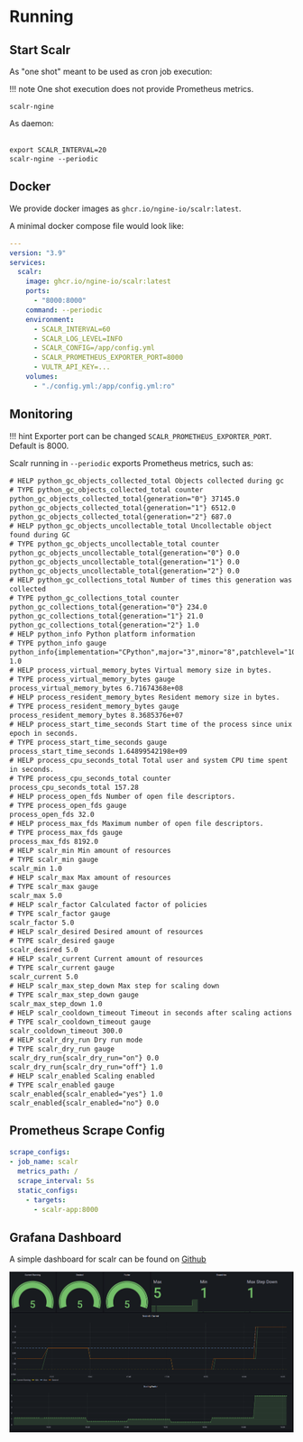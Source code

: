 # Running

## Start Scalr

As "one shot" meant to be used as cron job execution:

!!! note
    One shot execution does not provide Prometheus metrics.

```shell
scalr-ngine
```

As daemon:

```shell

export SCALR_INTERVAL=20
scalr-ngine --periodic

```

## Docker

We provide docker images as `ghcr.io/ngine-io/scalr:latest`.

A minimal docker compose file would look like:

```yaml
---
version: "3.9"
services:
  scalr:
    image: ghcr.io/ngine-io/scalr:latest
    ports:
      - "8000:8000"
    command: --periodic
    environment:
      - SCALR_INTERVAL=60
      - SCALR_LOG_LEVEL=INFO
      - SCALR_CONFIG=/app/config.yml
      - SCALR_PROMETHEUS_EXPORTER_PORT=8000
      - VULTR_API_KEY=...
    volumes:
      - "./config.yml:/app/config.yml:ro"
```

## Monitoring

!!! hint
    Exporter port can be changed `SCALR_PROMETHEUS_EXPORTER_PORT`. Default is 8000.

Scalr running in `--periodic` exports Prometheus metrics, such as:

```
# HELP python_gc_objects_collected_total Objects collected during gc
# TYPE python_gc_objects_collected_total counter
python_gc_objects_collected_total{generation="0"} 37145.0
python_gc_objects_collected_total{generation="1"} 6512.0
python_gc_objects_collected_total{generation="2"} 687.0
# HELP python_gc_objects_uncollectable_total Uncollectable object found during GC
# TYPE python_gc_objects_uncollectable_total counter
python_gc_objects_uncollectable_total{generation="0"} 0.0
python_gc_objects_uncollectable_total{generation="1"} 0.0
python_gc_objects_uncollectable_total{generation="2"} 0.0
# HELP python_gc_collections_total Number of times this generation was collected
# TYPE python_gc_collections_total counter
python_gc_collections_total{generation="0"} 234.0
python_gc_collections_total{generation="1"} 21.0
python_gc_collections_total{generation="2"} 1.0
# HELP python_info Python platform information
# TYPE python_info gauge
python_info{implementation="CPython",major="3",minor="8",patchlevel="10",version="3.8.10"} 1.0
# HELP process_virtual_memory_bytes Virtual memory size in bytes.
# TYPE process_virtual_memory_bytes gauge
process_virtual_memory_bytes 6.71674368e+08
# HELP process_resident_memory_bytes Resident memory size in bytes.
# TYPE process_resident_memory_bytes gauge
process_resident_memory_bytes 8.3685376e+07
# HELP process_start_time_seconds Start time of the process since unix epoch in seconds.
# TYPE process_start_time_seconds gauge
process_start_time_seconds 1.64899542198e+09
# HELP process_cpu_seconds_total Total user and system CPU time spent in seconds.
# TYPE process_cpu_seconds_total counter
process_cpu_seconds_total 157.28
# HELP process_open_fds Number of open file descriptors.
# TYPE process_open_fds gauge
process_open_fds 32.0
# HELP process_max_fds Maximum number of open file descriptors.
# TYPE process_max_fds gauge
process_max_fds 8192.0
# HELP scalr_min Min amount of resources
# TYPE scalr_min gauge
scalr_min 1.0
# HELP scalr_max Max amount of resources
# TYPE scalr_max gauge
scalr_max 5.0
# HELP scalr_factor Calculated factor of policies
# TYPE scalr_factor gauge
scalr_factor 5.0
# HELP scalr_desired Desired amount of resources
# TYPE scalr_desired gauge
scalr_desired 5.0
# HELP scalr_current Current amount of resources
# TYPE scalr_current gauge
scalr_current 5.0
# HELP scalr_max_step_down Max step for scaling down
# TYPE scalr_max_step_down gauge
scalr_max_step_down 1.0
# HELP scalr_cooldown_timeout Timeout in seconds after scaling actions
# TYPE scalr_cooldown_timeout gauge
scalr_cooldown_timeout 300.0
# HELP scalr_dry_run Dry run mode
# TYPE scalr_dry_run gauge
scalr_dry_run{scalr_dry_run="on"} 0.0
scalr_dry_run{scalr_dry_run="off"} 1.0
# HELP scalr_enabled Scaling enabled
# TYPE scalr_enabled gauge
scalr_enabled{scalr_enabled="yes"} 1.0
scalr_enabled{scalr_enabled="no"} 0.0
```

## Prometheus Scrape Config

```yaml
scrape_configs:
- job_name: scalr
  metrics_path: /
  scrape_interval: 5s
  static_configs:
    - targets:
      - scalr-app:8000
```

## Grafana Dashboard

A simple dashboard for scalr can be found on [Github](https://raw.githubusercontent.com/ngine-io/scalr/main/sample/grafana/dashboard.json)

![](https://raw.githubusercontent.com/ngine-io/scalr/main/sample/grafana/scalr_grafana.png)
